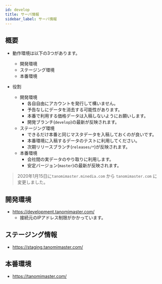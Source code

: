 ```yaml
---
id: develop
title: サーバ情報
sidebar_label: サーバ情報
---
```



## 概要

- 動作環境は以下の3つがあります。
  - 開発環境
  - ステージング環境
  - 本番環境

- 役割
  - 開発環境
    - 各自自由にアカウントを発行して構いません。
    - 予告なしにデータを消去する可能性があります。
    - 本番で利用する価格データは入稿しないようにお願いします。
    - 開発ブランチ(`develop`)の最新が反映されます。
  - ステージング環境
    - できるだけ本番と同じマスタデータを入稿しておくのが良いです。
    - 本番環境に入稿するデータのテストに利用してください。
    - 次期リリースブランチ(`releases/*`)が反映されます。
  - 本番環境
    - 会社間の実データのやり取りに利用します。
    - 安定バージョン(`master`)の最新が反映されます。


> 2020年1月15日に`tanomimaster.minedia.com` から `tanomimaster.com` に変更しました。

## 開発環境

- https://development.tanomimaster.com/
  - 接続元のIPアドレス制限がかかっています。

## ステージング情報

- https://staging.tanomimaster.com/


## 本番環境

- https://tanomimaster.com/

